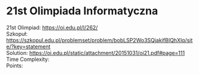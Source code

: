 # 21st Olimpiada Informatyczna
21st Olimpiad: https://oi.edu.pl/l/262/ <br />
Szkopuł:  https://szkopul.edu.pl/problemset/problem/bobLSP2Wo3SQjakifBIQhXlq/site/?key=statement<br />
Solution: https://oi.edu.pl/static/attachment/20151031/oi21.pdf#page=111 <br />
Time Complexity: <br />
Points:  <br />
